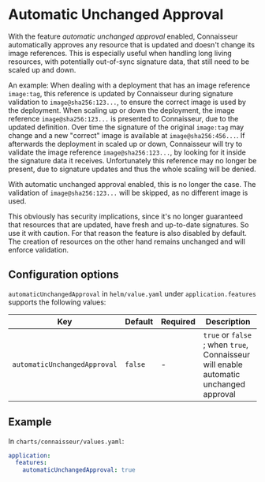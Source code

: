 # Automatic Unchanged Approval

With the feature *automatic unchanged approval* enabled, Connaisseur automatically approves any resource that is updated and doesn't change its image references.
This is especially useful when handling long living resources, with potentially out-of-sync signature data, that still need to be scaled up and down.

An example: When dealing with a deployment that has an image reference `image:tag`, this reference is updated by Connaisseur during signature validation to `image@sha256:123...`, to ensure the correct image is used by the deployment.
When scaling up or down the deployment, the image reference `image@sha256:123...` is presented to Connaisseur, due to the updated definition.
Over time the signature of the original `image:tag` may change and a new "correct" image is available at `image@sha256:456...`.
If afterwards the deployment in scaled up or down, Connaisseur will try to validate the image reference `image@sha256:123...`, by looking for it inside the signature data it receives.
Unfortunately this reference may no longer be present, due to signature updates and thus the whole scaling will be denied.

With automatic unchanged approval enabled, this is no longer the case.
The validation of `image@sha256:123...` will be skipped, as no different image is used.

This obviously has security implications, since it's no longer guaranteed that resources that are updated, have fresh and up-to-date signatures.
So use it with caution.
For that reason the feature is also disabled by default.
The creation of resources on the other hand remains unchanged and will enforce validation.

## Configuration options

`automaticUnchangedApproval` in `helm/value.yaml` under `application.features` supports the following values:

| Key | Default | Required | Description |
| - | - | - | - |
| `automaticUnchangedApproval` | `false` | - | `true` or `false` ; when `true`, Connaisseur will enable automatic unchanged approval |

## Example

In `charts/connaisseur/values.yaml`:

```yaml
application:
  features:
    automaticUnchangedApproval: true
```
